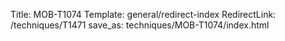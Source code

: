 Title: MOB-T1074
Template: general/redirect-index
RedirectLink: /techniques/T1471
save_as: techniques/MOB-T1074/index.html